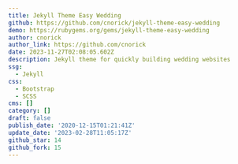 ```yaml
---
title: Jekyll Theme Easy Wedding
github: https://github.com/cnorick/jekyll-theme-easy-wedding
demo: https://rubygems.org/gems/jekyll-theme-easy-wedding
author: cnorick
author_link: https://github.com/cnorick
date: 2023-11-27T02:08:05.602Z
description: Jekyll theme for quickly building wedding websites
ssg:
  - Jekyll
css:
  - Bootstrap
  - SCSS
cms: []
category: []
draft: false
publish_date: '2020-12-15T01:21:41Z'
update_date: '2023-02-28T11:05:17Z'
github_star: 14
github_fork: 15
---
```

